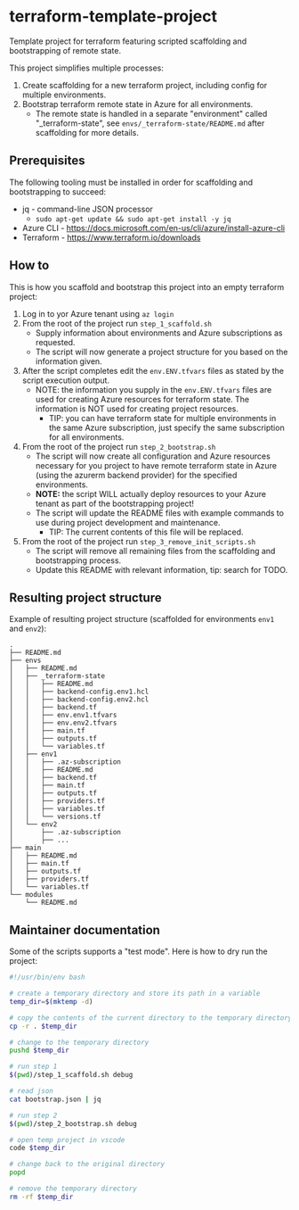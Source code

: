 # terraform-template-project

Template project for terraform featuring scripted scaffolding and bootstrapping of remote state.

This project simplifies multiple processes:

1. Create scaffolding for a new terraform project, including config for multiple environments.
2. Bootstrap terraform remote state in Azure for all environments.
   - The remote state is handled in a separate "environment" called "_terraform-state", see `envs/_terraform-state/README.md` after scaffolding for more details.

## Prerequisites

The following tooling must be installed in order for scaffolding and bootstrapping to succeed:

- jq - command-line JSON processor
  - `sudo apt-get update && sudo apt-get install -y jq`
- Azure CLI - <https://docs.microsoft.com/en-us/cli/azure/install-azure-cli>
- Terraform - <https://www.terraform.io/downloads>

## How to

This is how you scaffold and bootstrap this project into an empty terraform project:

1. Log in to yor Azure tenant using `az login`
2. From the root of the project run `step_1_scaffold.sh`
   - Supply information about environments and Azure subscriptions as requested.
   - The script will now generate a project structure for you based on the information given.
3. After the script completes edit the `env.ENV.tfvars` files as stated by the script execution output.
   - NOTE: the information you supply in the `env.ENV.tfvars` files are used for creating Azure resources for terraform state. The information is NOT used for creating project resources.
     - TIP: you can have terraform state for multiple environments in the same Azure subscription, just specify the same subscription for all environments.
4. From the root of the project run `step_2_bootstrap.sh`
   - The script will now create all configuration and Azure resources necessary for you project to have remote terraform state in Azure (using the azurerm backend provider) for the specified environments.
   - **NOTE:** the script WILL actually deploy resources to your Azure tenant as part of the bootstrapping project!
   - The script will update the README files with example commands to use during project development and maintenance.
     - TIP: The current contents of this file will be replaced.
5. From the root of the project run `step_3_remove_init_scripts.sh`
   - The script will remove all remaining files from the scaffolding and bootstrapping process.
   - Update this README with relevant information, tip: search for TODO.

## Resulting project structure

Example of resulting project structure (scaffolded for environments `env1` and `env2`):

```text
.
├── README.md
├── envs
│   ├── README.md
│   ├── _terraform-state
│   │   ├── README.md
│   │   ├── backend-config.env1.hcl
│   │   ├── backend-config.env2.hcl
│   │   ├── backend.tf
│   │   ├── env.env1.tfvars
│   │   ├── env.env2.tfvars
│   │   ├── main.tf
│   │   ├── outputs.tf
│   │   └── variables.tf
│   ├── env1
│   │   ├── .az-subscription
│   │   ├── README.md
│   │   ├── backend.tf
│   │   ├── main.tf
│   │   ├── outputs.tf
│   │   ├── providers.tf
│   │   ├── variables.tf
│   │   └── versions.tf
│   └── env2
│       ├── .az-subscription
│       ├── ...
├── main
│   ├── README.md
│   ├── main.tf
│   ├── outputs.tf
│   ├── providers.tf
│   └── variables.tf
└── modules
    └── README.md
```

## Maintainer documentation

Some of the scripts supports a "test mode". Here is how to dry run the project:

```bash
#!/usr/bin/env bash

# create a temporary directory and store its path in a variable
temp_dir=$(mktemp -d)

# copy the contents of the current directory to the temporary directory
cp -r . $temp_dir

# change to the temporary directory
pushd $temp_dir

# run step 1
$(pwd)/step_1_scaffold.sh debug

# read json
cat bootstrap.json | jq

# run step 2
$(pwd)/step_2_bootstrap.sh debug

# open temp project in vscode
code $temp_dir

# change back to the original directory
popd

# remove the temporary directory
rm -rf $temp_dir
```
